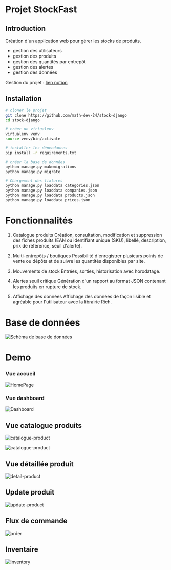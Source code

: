# Projet StockFast

## Introduction

Création d'un application web pour gérer les stocks de produits.

- gestion des utilisateurs
- gestion des produits
- gestion des quantités par entrepôt
- gestion des alertes
- gestion des données

Gestion du projet : [lien notion](https://mathieu24dev.notion.site/Gestion-de-stock-x-Django-1e6c4218a91480dea221c17419013a28?pvs=4)

## Installation

```bash
# cloner le projet
git clone https://github.com/math-dev-24/stock-django
cd stock-django

# créer un virtualenv
virtualenv venv
source venv/bin/activate

# installer les dépendances
pip install -r requirements.txt

# créer la base de données
python manage.py makemigrations
python manage.py migrate

# Chargement des fixtures
python manage.py loaddata categories.json
python manage.py loaddata companies.json
python manage.py loaddata products.json
python manage.py loaddata prices.json
```

# Fonctionnalités
1. Catalogue produits
Création, consultation, modification et suppression des fiches produits (EAN ou identifiant unique (SKU), libellé, description, prix de référence, seuil d'alerte).

2. Multi-entrepôts / boutiques
Possibilité d'enregistrer plusieurs points de vente ou dépôts et de suivre les quantités disponibles par site.

3. Mouvements de stock
Entrées, sorties, historisation avec horodatage.

4. Alertes seuil critique
Génération d'un rapport au format JSON contenant les produits en rupture de stock.

5. Affichage des données
Affichage des données de façon lisible et agréable pour l'utilisateur avec la librairie Rich.

# Base de données
![Schéma de base de données](./demo/bdd.png)

# Demo 
### Vue accueil
![HomePage](./demo/home.png)

### Vue dashboard
![Dashboard](./demo/dashboard.png)

## Vue catalogue produits
![catalogue-product](./demo/list-product.png)

![catalogue-product](./demo/list-product-2.png)

## Vue détaillée produit
![detail-product](./demo/detail-product.png)

## Update produit 
![update-product](./demo/update-product.png)

## Flux de commande
![order](./demo/flux.png)

## Inventaire
![inventory](./demo/inventory.png)